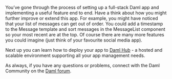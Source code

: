 You’ve gone through the process of setting up a full-stack Daml app and implementing a useful feature end to end. Have a think about how you might further improve or extend this app. For example, you might have noticed that your list of messages can get out of order. You could add a timestamp to the Message template and sort messages in the MessageList component so your most recent are at the top. Of course there are many more features you could imagine (just think of your favourite social media app).

Next up you can learn how to deploy your app to [Daml Hub](https://www.daml.com/learn/getting-started/deploy-to-dabl/) - a hosted and scalable environment supporting all your app management needs.

As always, if you have any questions or problems, connect with the Daml Community on the [Daml
forum](https://discuss.daml.com).
